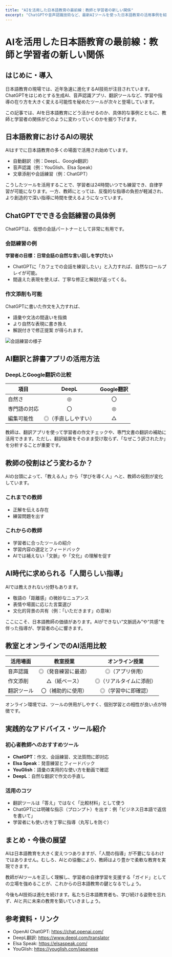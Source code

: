 ```yaml
---
title: "AIを活用した日本語教育の最前線：教師と学習者の新しい関係"
excerpt: "ChatGPTや音声認識技術など、最新AIツールを使った日本語教育の活用事例を紹介。教師と学習者の役割がどう変わり、どのような新しい学習体験が可能になるのかを探る。"
---
```


# AIを活用した日本語教育の最前線：教師と学習者の新しい関係

## はじめに・導入

日本語教育の現場では、近年急速に進化するAI技術が注目されています。ChatGPTをはじめとする生成AI、音声認識アプリ、翻訳ツールなど、学習や指導の在り方を大きく変える可能性を秘めたツールが次々と登場しています。

この記事では、AIを日本語教育にどう活かせるのか、具体的な事例とともに、教師と学習者の関係がどのように変わっていくのかを掘り下げます。

## 日本語教育におけるAIの現状

AIはすでに日本語教育の多くの場面で活用され始めています。
- 自動翻訳（例：DeepL、Google翻訳）
- 音声認識（例：YouGlish、Elsa Speak）
- 文章添削や会話練習（例：ChatGPT）

こうしたツールを活用することで、学習者は24時間いつでも練習でき、自律学習が可能になります。一方、教師にとっては、反復的な指導の負担が軽減され、より創造的で深い指導に時間を使えるようになっています。

## ChatGPTでできる会話練習の具体例

ChatGPTは、仮想の会話パートナーとして非常に有用です。

### 会話練習の例
**学習者の目標：日常会話の自然な言い回しを学びたい**
- ChatGPTに「カフェでの会話を練習したい」と入力すれば、自然なロールプレイが可能。
- 間違えた表現を使えば、丁寧な修正と解説が返ってくる。

### 作文添削も可能
ChatGPTに書いた作文を入力すれば、
- 語彙や文法の間違いを指摘
- より自然な表現に書き換え
- 解説付きで修正提案
が得られます。

![会話練習の様子](/images/blog/004-ai-japanese-education/conversation-practice.png)

## AI翻訳と辞書アプリの活用方法

### DeepLとGoogle翻訳の比較
| 項目 | DeepL | Google翻訳 |
|---|:---:|:---:|
| 自然さ | ◎ | 〇 |
| 専門語の対応 | 〇 | ◎ |
| 編集可能性 | ◎（手直ししやすい） | △ |

教師は、翻訳アプリを使って学習者の作文チェックや、専門文書の翻訳の補助に活用できます。ただし、翻訳結果をそのまま受け取らず、「なぜこう訳されたか」を分析することが重要です。

## 教師の役割はどう変わるか？

AIの台頭によって、「教える人」から「学びを導く人」へと、教師の役割が変化しています。

### これまでの教師
- 正解を伝える存在
- 練習問題を出す

### これからの教師
- 学習者に合ったツールの紹介
- 学習内容の選定とフィードバック
- AIでは補えない「文脈」や「文化」の理解を促す

## AI時代に求められる「人間らしい指導」

AIでは教えきれない分野もあります。

- 敬語の「距離感」の微妙なニュアンス
- 表情や場面に応じた言葉選び
- 文化的背景の共有（例：「いただきます」の意味）

ここにこそ、日本語教師の価値があります。AIができない“文脈読み”や“共感”を伴った指導が、学習者の心に響きます。

## 教室とオンラインでのAI活用比較

| 活用場面 | 教室授業 | オンライン授業 |
|---|:---:|:---:|
| 音声認識 | ◎（発音練習に最適） | ◎（アプリ併用） |
| 作文添削 | △（紙ベース） | ◎（リアルタイムに添削） |
| 翻訳ツール | 〇（補助的に使用） | ◎（学習中に即確認） |

オンライン環境では、ツールの併用がしやすく、個別学習との相性が良い点が特徴です。

## 実践的なアドバイス・ツール紹介

### 初心者教師へのおすすめツール
- **ChatGPT**：作文、会話練習、文法質問に即対応
- **Elsa Speak**：発音練習とフィードバック
- **YouGlish**：語彙の実用的な使い方を動画で確認
- **DeepL**：自然な翻訳で作文の手直し

### 活用のコツ
- 翻訳ツールは「答え」ではなく「比較材料」として使う
- ChatGPTには明確な指示（プロンプト）を出す：例「ビジネス日本語で返信を書いて」
- 学習者にも使い方を丁寧に指導（丸写しを防ぐ）

## まとめ・今後の展望

AIは日本語教育を大きく変えつつありますが、「人間の指導」が不要になるわけではありません。むしろ、AIとの協働により、教師はより豊かで柔軟な教育を実現できます。

教師がAIツールを正しく理解し、学習者の自律学習を支援する「ガイド」としての立場を強めることが、これからの日本語教育の鍵となるでしょう。

今後もAI技術は進化を続けます。私たち日本語教育者も、学び続ける姿勢を忘れず、AIと共に未来の教育を築いていきましょう。

## 参考資料・リンク
- OpenAI ChatGPT: https://chat.openai.com/
- DeepL翻訳: https://www.deepl.com/translator
- Elsa Speak: https://elsaspeak.com/
- YouGlish: https://youglish.com/japanese

